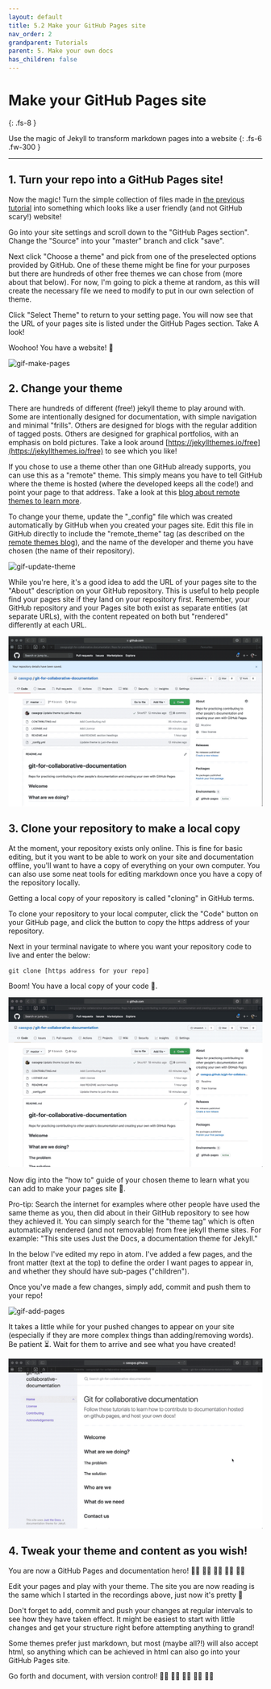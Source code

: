 ```yaml
---
layout: default
title: 5.2 Make your GitHub Pages site
nav_order: 2
grandparent: Tutorials
parent: 5. Make your own docs
has_children: false
---
```



# Make your GitHub Pages site
{: .fs-8 }

Use the magic of Jekyll to transform markdown pages into a website
{: .fs-6 .fw-300 }

---

## 1. Turn your repo into a GitHub Pages site!

Now the magic! Turn the simple collection of files made in [the previous tutorial](5-1-Make-your-repo.md) into something which looks like a user friendly (and not GitHub scary!) website!

Go into your site settings and scroll down to the "GitHub Pages section". Change the "Source" into your "master" branch and click "save".

Next click "Choose a theme" and pick from one of the preselected options provided by GitHub. One of these theme might be fine for your purposes but there are hundreds of other free themes we can chose from (more about that below). For now, I'm going to pick a theme at random, as this will create the necessary file we need to modify to put in our own selection of theme.

Click "Select Theme" to return to your setting page. You will now see that the URL of your pages site is listed under the GitHub Pages section. Take A look!

Woohoo! You have a website! 🎉

![gif-make-pages](../../img/gifs/make-pages.gif)

## 2. Change your theme

There are hundreds of different (free!) jekyll theme to play around with. Some are intentionally designed for documentation, with simple navigation and minimal "frills". Others are designed for blogs with the regular addition of tagged posts. Others are designed for graphical portfolios, with an emphasis on bold pictures. Take a look around [https://jekyllthemes.io/free](https://jekyllthemes.io/free) to see which you like!

If you chose to use a theme other than one GitHub already supports, you can use this as a "remote" theme. This simply means you have to tell GitHub where the theme is hosted (where the developed keeps all the code!) and point your page to that address. Take a look at this [blog about remote themes to learn more](https://github.blog/2017-11-29-use-any-theme-with-github-pages/).

To change your theme, update the "_config" file which was created automatically by GitHub when you created your pages site. Edit this file in GitHub directly to include the "remote_theme" tag (as described on the [remote themes blog](https://github.blog/2017-11-29-use-any-theme-with-github-pages/)), and the name of the developer and theme you have chosen (the name of their repository).

![gif-update-theme](../../img/gifs/update-theme.gif)

While you're here, it's a good idea to add the URL of your pages site to the "About" description on your GitHub repository. This is useful to help people find your pages site if they land on your repository first. Remember, your GitHub repository and your Pages site both exist as separate entities (at separate URLs), with the content repeated on both but "rendered" differently at each URL.

![gif-update-about](../../img/gifs/update-about.gif)




## 3. Clone your repository to make a local copy

At the moment, your repository exists only online. This is fine for basic editing, but it you want to be able to work on your site and documentation offline, you'll want to have a copy of everything on your own computer. You can also use some neat tools for editing markdown once you have a copy of the repository locally.

Getting a local copy of your repository is called "cloning" in GitHub terms.

To clone your repository to your local computer, click the "Code" button on your GitHub page, and click the button to copy the https address of your repository.

Next in your terminal navigate to where you want your repository code to live and enter the below:
```
git clone [https address for your repo]
```

Boom! You have a local copy of your code 💃.

![gif-clone-repo](../../img/gifs/clone-repo.gif)

Now dig into the "how to" guide of your chosen theme to learn what you can add to make your pages site 💯.

Pro-tip: Search the internet for examples where other people have used the same theme as you, then did about in their GitHub repository to see how they achieved it. You can simply search for the "theme tag" which is often automatically rendered (and not removable) from free jekyll theme sites. For example: "This site uses Just the Docs, a documentation theme for Jekyll."

In the below I've edited my repo in atom. I've added a few pages, and the front matter (text at the top) to define the order I want pages to appear in, and whether they should have sub-pages ("children").

Once you've made a few changes, simply add, commit and push them to your repo!

![gif-add-pages](../../img/gifs/add-pages.gif)

It takes a little while for your pushed changes to appear on your site (especially if they are more complex things than adding/removing words). Be patient ⏳. Wait for them to arrive and see what you have created!

![gif-check-render](../../img/gifs/check-render.gif)

## 4. Tweak your theme and content as you wish!

You are now a GitHub Pages and documentation hero! 🙌🏻 🙌🏼 🙌🏽 🙌🏾 🙌🏿

Edit your pages and play with your theme. The site you are now reading is the same which I started in the recordings above, just now it's pretty 🌺

Don't forget to add, commit and push your changes at regular intervals to see how they have taken effect. It might be easiest to start with little changes and get your structure right before attempting anything to grand!

Some themes prefer just markdown, but most (maybe all?!) will also accept html, so anything which can be achieved in html can also go into your GitHub Pages site.

Go forth and document, with version control! 🤘🏻 🤘🏼 🤘🏽 🤘🏾 🤘🏿
